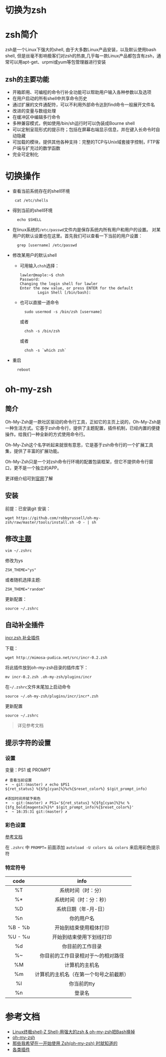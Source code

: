 # 切换为zsh

# zsh简介
zsh是一个Linux下强大的shell, 由于大多数Linux产品安装，以及默认使用bash shell, 但是丝毫不影响极客们对zsh的热衷,几乎每一款Linux产品都包含有zsh，通常可以用apt-get、urpmi或yum等包管理器进行安装

## zsh的主要功能

+ 开箱即用、可编程的命令行补全功能可以帮助用户输入各种参数以及选项
+ 在用户启动的所有shell中共享命令历史
+ 通过扩展的文件通配符，可以不利用外部命令达到find命令一般展开文件名
+ 改进的变量与数组处理
+ 在缓冲区中编辑多行命令
+ 多种兼容模式，例如使用/bin/sh运行时可以伪装成Bourne shell
+ 可以定制呈现形式的提示符；包括在屏幕右端显示信息，并在键入长命令时自动隐藏
+ 可加载的模块，提供其他各种支持：完整的TCP与Unix域套接字控制，FTP客户端与扩充过的数学函数
+ 完全可定制化

# 切换操作
+  查看当前系统存在的shell环境
 
        cat /etc/shells
+ 得到当前的shell环境

        echo $SHELL
+ 在linux系统的`/etc/passwd`文件内是保存系统内所有用户和用户的设置。
对某用户的默认设置也在这里。首先我们可以查看一下当前的用户设置：

        grep [username] /etc/passwd

+ 修改某用户的默认shell
    + 可用输入`chsh`选择：
		```
        lawler@maple:~$ chsh
        Password: 
		Changing the login shell for lawler
		Enter the new value, or press ENTER for the default
				Login Shell [/bin/bash]: 
		```

    + 也可以直接一道命令

            sudo usermod -s /bin/zsh [username]
		或者

            chsh -s /bin/zsh
		或者

            chsh -s `which zsh`



+ 重启

        reboot

# oh-my-zsh
## 简介
Oh-My-Zsh是一款社区驱动的命令行工具，正如它的主页上说的，Oh-My-Zsh是一种生活方式。它基于zsh命令行，提供了主题配置，插件机制，已经内置的便捷操作。给我们一种全新的方式使用命令行。

Oh-My-Zsh这个名字听起来就很有意思，它是基于zsh命令行的一个扩展工具集，提供了丰富的扩展功能。

Oh-My-Zsh只是一个对zsh命令行环境的配置包装框架，但它不提供命令行窗口，更不是一个独立的APP。

更详细介绍可到[官网](http://ohmyz.sh)了解

## 安装
前提：已安装git
安装：

    wget https://github.com/robbyrussell/oh-my-zsh/raw/master/tools/install.sh -O - | sh


## 修改[主题](https://github.com/robbyrussell/oh-my-zsh/wiki/themes)

    vim ~/.zshrc
修改为ys

	ZSH_THEME="ys"

或者随机选择主题:

	ZSH_THEME="random"

更新配置：
        
    source ~/.zshrc

## 自动补全插件
[incr.zsh 补全插件](http://mimosa-pudica.net/zsh-incremental.html)

下载：

	wget http://mimosa-pudica.net/src/incr-0.2.zsh
将此插件放到oh-my-zsh目录的插件库下：

	mv incr-0.2.zsh .oh-my-zsh/plugins/incr
在`~/.zshrc`文件末尾加上启动命令

	source ~/.oh-my-zsh/plugins/incr/incr*.zsh
更新配置

	source ~/.zshrc

> 详见参考文档

## 提示字符的设置
### 设置
变量：PS1 或 PROMPT

```shell
# 查看当前设置
➜  ~ git:(master) ✗ echo $PS1
${ret_status} %{$fg[cyan]%}%c%{$reset_color%} $(git_prompt_info)

#添加时间并赋予紫色
➜  ~ git:(master) ✗ PS1='${ret_status} %{$fg[cyan]%}%c %{$fg_bold[magenta]%}%* $(git_prompt_info)%{$reset_color%}'
➜  ~ 16:35:31 git:(master) ✗ 
```

### 彩色设置
[参考文档](https://wiki.archlinux.org/index.php/Zsh_%28%E7%AE%80%E4%BD%93%E4%B8%AD%E6%96%87%29#.E5.BD.A9.E8.89.B2)

在 `.zshrc` 中 `PROMPT=` 前面添加 `autoload -U colors && colors` 来启用彩色提示符

### 特定符号
|code|info|
| :---:|:---:|
|%T|系统时间（时：分）
|%*|系统时间（时：分：秒）
| %D| 系统日期（年-月-日）
| %n| 你的用户名
| %B - %b | 开始到结束使用粗体打印
| %U - %u | 开始到结束使用下划线打印
| %d | 你目前的工作目录
| %~ | 你目前的工作目录相对于～的相对路径
| %M |计算机的主机名
| %m | 计算机的主机名（在第一个句号之前截断）
| %l | 你当前的tty
|%n |登录名


# 参考文档
+ [Linux终极shell-Z Shell-用强大的zsh & oh-my-zsh把Bash换掉](https://github.com/gatieme/AderXCoding/tree/master/system/tools/zsh)
+ [oh-my-zsh](https://www.jianshu.com/p/d194d29e488c?open_source=weibo_search)
+ [那些我希望在一开始使用 Zsh(oh-my-zsh) 时就知道的](https://segmentfault.com/a/1190000002658335)
+ [各类插件](https://github.com/robbyrussell/oh-my-zsh/wiki/Plugins-Overview#fs-jumping)




